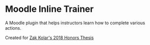# Moodle Inline Trainer

A Moodle plugin that helps instructors learn how to complete various actions.

Created for [Zak Kolar's 2018 Honors Thesis](https://zak.io/assets/downloads/inline-trainer-thesis.pdf)
